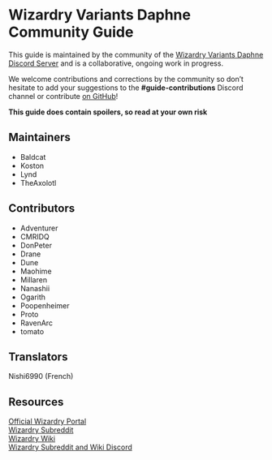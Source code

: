 # Wizardry Variants Daphne Community Guide

This guide is maintained by the community of the [Wizardry Variants Daphne Discord Server](https://discord.gg/YjYmUCkBXK) and is a collaborative, ongoing work in progress.

We welcome contributions and corrections by the community so don’t hesitate to add your suggestions to the **#guide-contributions** Discord channel or contribute [on GitHub](https://github.com/itsnicksia/wizardry-daphne-guide)\!

**This guide does contain spoilers, so read at your own risk**

## Maintainers

- Baldcat
- Koston
- Lynd
- TheAxolotl

## Contributors

- Adventurer
- CMRIDQ
- DonPeter
- Drane
- Dune
- Maohime
- Millaren
- Nanashii
- Ogarith
- Poopenheimer
- Proto
- RavenArc
- tomato

## Translators

Nishi6990 (French)

## Resources

[Official Wizardry Portal](https://wizardry.info/en)  
[Wizardry Subreddit](https://www.reddit.com/r/wizardry/)  
[Wizardry Wiki](https://wizardry.wiki.gg/wiki/Wizardry_Wiki)  
[Wizardry Subreddit and Wiki Discord](https://discord.gg/cknNfGG7YC)